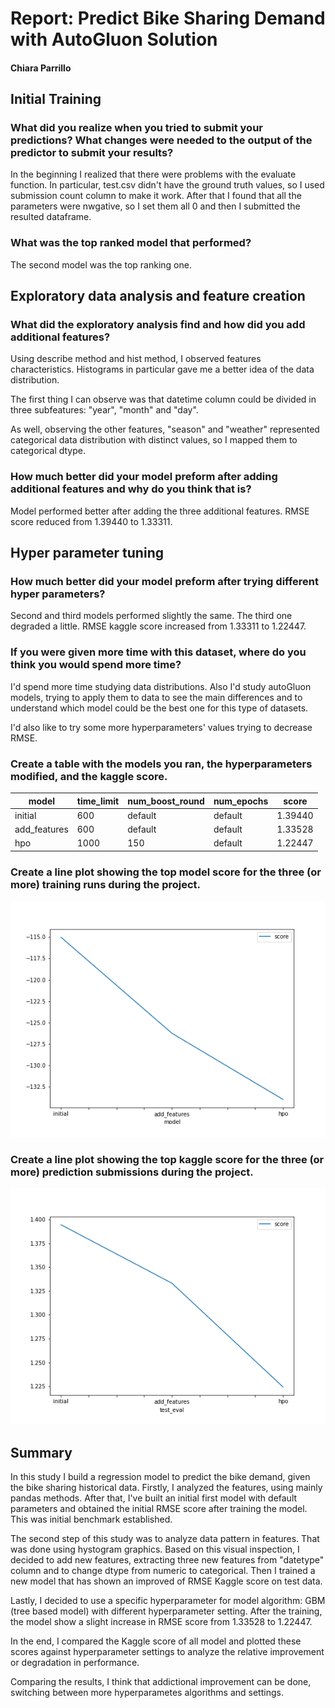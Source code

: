 # Report: Predict Bike Sharing Demand with AutoGluon Solution
#### Chiara Parrillo

## Initial Training
### What did you realize when you tried to submit your predictions? What changes were needed to the output of the predictor to submit your results?
In the beginning I realized that there were problems with the evaluate function. In particular, test.csv didn't have the ground truth values, so I used submission count column to make it work. After that I found that all the parameters were nwgative, so I set them all 0 and then I submitted the resulted dataframe.

### What was the top ranked model that performed?
The second model was the top ranking one.

## Exploratory data analysis and feature creation
### What did the exploratory analysis find and how did you add additional features?

Using describe method and hist method, I observed features characteristics. Histograms in particular gave me a better idea of the data distribution. 

The first thing I can observe was that datetime column could be divided in three subfeatures: "year", "month" and "day".

As well, observing the other features, "season" and "weather" represented categorical data distribution with distinct values, so I mapped them to categorical dtype. 

### How much better did your model preform after adding additional features and why do you think that is?
Model performed better after adding the three additional features. RMSE score reduced from 1.39440 to 1.33311.

## Hyper parameter tuning
### How much better did your model preform after trying different hyper parameters?
Second and third models performed slightly the same. The third one degraded a little. RMSE kaggle score increased from 1.33311 to 1.22447.

### If you were given more time with this dataset, where do you think you would spend more time?
I'd spend more time studying data distributions. Also I'd study autoGluon models, trying to apply them to data to see the main differences and to understand which model could be the best one for this type of datasets.

I'd also like to try some more hyperparameters' values trying to decrease RMSE.

### Create a table with the models you ran, the hyperparameters modified, and the kaggle score.
|model|time_limit|num_boost_round|num_epochs|score|
|--|--|--|--|--|
|initial|600|default|default|1.39440|
|add_features|600|default|default|1.33528|
|hpo|1000|150|default|1.22447|

### Create a line plot showing the top model score for the three (or more) training runs during the project.


![model_train_score.png](img/model_train_score.png)

### Create a line plot showing the top kaggle score for the three (or more) prediction submissions during the project.


![model_test_score.png](img/model_test_score.png)

## Summary
In this study I build a regression model to predict the bike demand, given the bike sharing historical data. 
Firstly, I analyzed the features, using mainly pandas methods. After that, I've built an initial first model with default parameters and obtained the initial RMSE score after training the model. This was initial benchmark established.

The second step of this study was to analyze data pattern in features. That was done using hystogram graphics. Based on this visual inspection, I decided to add new features, extracting three new features from "datetype" column and to change dtype from numeric to categorical. Then I trained a new model that has shown an improved of RMSE Kaggle score on test data.

Lastly, I decided to use a specific hyperparameter for model algorithm: GBM (tree based model) with different hyperparameter setting. After the training,  the model show a slight increase in RMSE score from 1.33528 to 1.22447.

In the end, I compared the Kaggle score of all model and plotted these scores against hyperparameter settings to analyze the relative improvement or degradation in performance.

Comparing the results, I think that addictional improvement can be done, switching between more hyperparametes algorithms and settings.
